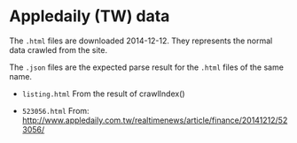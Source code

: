 Appledaily (TW) data
==================

The `.html` files are downloaded 2014-12-12.
They represents the normal data crawled from the site.

The `.json` files are the expected parse result for the
`.html` files of the same name.

 - `listing.html`
   From the result of crawlIndex()

- `523056.html`
   From: http://www.appledaily.com.tw/realtimenews/article/finance/20141212/523056/